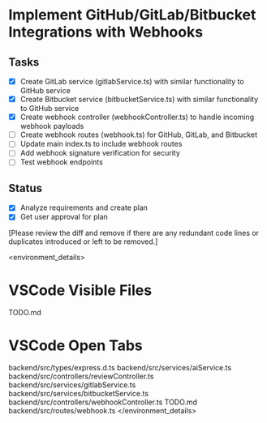 # Implement GitHub/GitLab/Bitbucket Integrations with Webhooks

## Tasks
- [x] Create GitLab service (gitlabService.ts) with similar functionality to GitHub service
- [x] Create Bitbucket service (bitbucketService.ts) with similar functionality to GitHub service
- [x] Create webhook controller (webhookController.ts) to handle incoming webhook payloads
- [ ] Create webhook routes (webhook.ts) for GitHub, GitLab, and Bitbucket
- [ ] Update main index.ts to include webhook routes
- [ ] Add webhook signature verification for security
- [ ] Test webhook endpoints

## Status
- [x] Analyze requirements and create plan
- [x] Get user approval for plan

[Please review the diff and remove if there are any redundant code lines or duplicates introduced or left to be removed.]


<environment_details>
# VSCode Visible Files
TODO.md

# VSCode Open Tabs
backend/src/types/express.d.ts
backend/src/services/aiService.ts
backend/src/controllers/reviewController.ts
backend/src/services/gitlabService.ts
backend/src/services/bitbucketService.ts
backend/src/controllers/webhookController.ts
TODO.md
backend/src/routes/webhook.ts
</environment_details>
